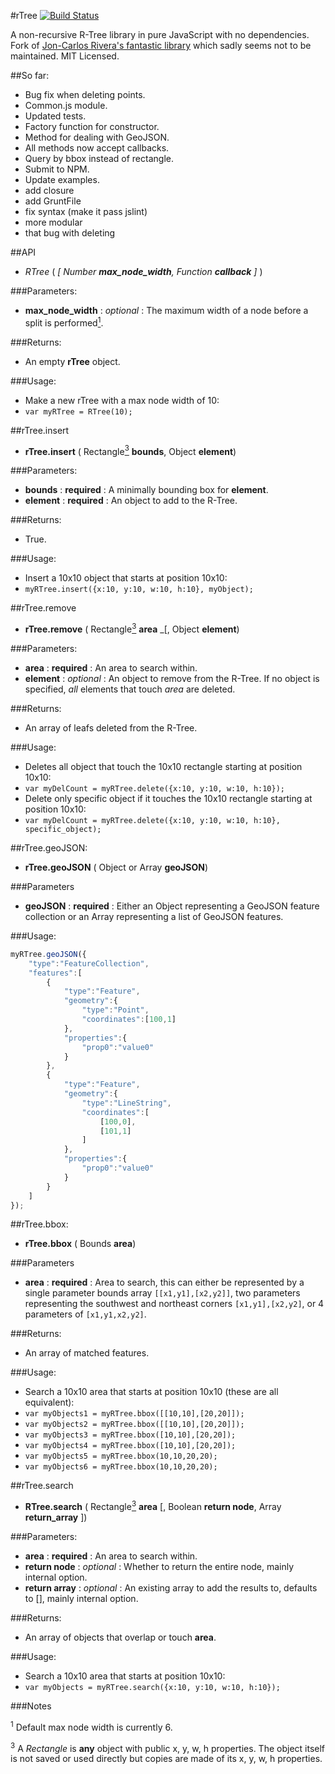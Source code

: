 #rTree [![Build Status](https://travis-ci.org/leaflet-extras/RTree.svg?branch=master)](https://travis-ci.org/leaflet-extras/RTree)

A non-recursive R-Tree library in pure JavaScript with no dependencies.  Fork of [Jon-Carlos Rivera's fantastic library](https://github.com/imbcmdth/RTree) which sadly seems not to be maintained. MIT Licensed. 


##So far:

- Bug fix when deleting points.
- Common.js module.
- Updated tests.
- Factory function for constructor.
- Method for dealing with GeoJSON.
- All methods now accept callbacks.
- Query by bbox instead of rectangle. 
- Submit to NPM.
- Update examples.
- add closure
- add GruntFile
- fix syntax (make it pass jslint)
- more modular
- that bug with deleting

##API

-  *RTree* ( _[ Number **max_node_width**, Function **callback** ]_ )

###Parameters: 

-  **max_node_width** : _optional_ : The maximum width of a node before a split is performed[<sup>1</sup>](#f1).

###Returns: 

-  An empty **rTree** object.

###Usage: 

-  Make a new rTree with a max node width of 10:
- `var myRTree = RTree(10);`


##rTree.insert

-  **rTree.insert** ( Rectangle[<sup>3</sup>](#f3) **bounds**, Object **element**)

###Parameters: 

-  **bounds** : **required** : A minimally bounding box for **element**.
- **element** : **required** : An object to add to the R-Tree.

###Returns: 

-  True.

###Usage: 

-  Insert a 10x10 object that starts at position 10x10:
- `myRTree.insert({x:10, y:10, w:10, h:10}, myObject);`


##rTree.remove

-  **rTree.remove** ( Rectangle[<sup>3</sup>](#f3) **area** _[, Object **element**)

###Parameters: 

-  **area** : **required** : An area to search within.
- **element** : _optional_ : An object to remove from the R-Tree. If no object is specified, *all* elements that touch *area* are deleted.

###Returns: 

-  An array of leafs deleted from the R-Tree.

###Usage: 

- Deletes all object that touch the 10x10 rectangle starting at position 10x10:
- `var myDelCount = myRTree.delete({x:10, y:10, w:10, h:10});`
- Delete only specific object if it touches the 10x10 rectangle starting at position 10x10:
- `var myDelCount = myRTree.delete({x:10, y:10, w:10, h:10}, specific_object);`

##rTree.geoJSON:

- **rTree.geoJSON** ( Object or Array **geoJSON**)

###Parameters

- **geoJSON** : **required** : Either an Object representing a GeoJSON feature collection or an Array representing a list of GeoJSON features.


###Usage:

```JavaScript
myRTree.geoJSON({
	"type":"FeatureCollection",
	"features":[
		{
			"type":"Feature",
			"geometry":{
				"type":"Point",
				"coordinates":[100,1]
			},
			"properties":{
				"prop0":"value0"
			}
		},
		{
			"type":"Feature",
			"geometry":{
				"type":"LineString",
				"coordinates":[
					[100,0],
					[101,1]
				]
			},
			"properties":{
				"prop0":"value0"
			}
		}
	]
});
```

##rTree.bbox:

-  **rTree.bbox** ( Bounds **area**)

###Parameters

-  **area** : **required** : Area to search, this can either be represented by a single parameter bounds array `[[x1,y1],[x2,y2]]`, two parameters representing the southwest and northeast corners `[x1,y1],[x2,y2]`, or 4 parameters of `[x1,y1,x2,y2]`.

###Returns:

- An array of matched features.

###Usage:
- Search a 10x10 area that starts at position 10x10 (these are all equivalent):
- `var myObjects1 = myRTree.bbox([[10,10],[20,20]]);`
- `var myObjects2 = myRTree.bbox([[10,10],[20,20]]);`
- `var myObjects3 = myRTree.bbox([10,10],[20,20]);`
- `var myObjects4 = myRTree.bbox([10,10],[20,20]);`
- `var myObjects5 = myRTree.bbox(10,10,20,20);`
- `var myObjects6 = myRTree.bbox(10,10,20,20);`

##rTree.search

-  **RTree.search** ( Rectangle[<sup>3</sup>](#f3) **area** [, Boolean **return node**, Array **return_array** ])

###Parameters: 

-  **area** : **required** : An area to search within.
-  **return node** : _optional_ : Whether to return the entire node, mainly internal option.
-  **return array** : _optional_ : An existing array to add the results to, defaults to [], mainly internal option.

###Returns: 

-  An array of objects that overlap or touch **area**.

###Usage: 

-  Search a 10x10 area that starts at position 10x10:
- `var myObjects = myRTree.search({x:10, y:10, w:10, h:10});`


###Notes

<sup><a name="f1">1</a></sup> Default max node width is currently 6.

<sup><a name="f3">3</a></sup> A _Rectangle_ is **any** object with public x, y, w, h properties. The object itself is not saved or used directly but copies are made of its x, y, w, h properties.
